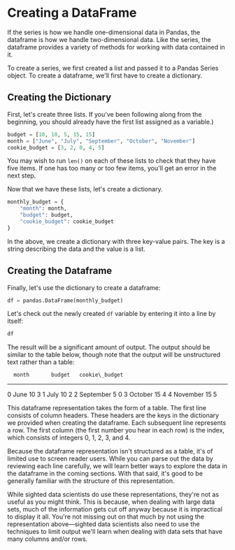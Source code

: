 # Creating a DataFrame

If the series is how we handle one-dimensional data in Pandas, the dataframe is how we handle two-dimensional data. Like the series, the dataframe provides a variety of methods for working with data contained in it.

To create a series, we first created a list and passed it to a Pandas Series object. To create a dataframe, we'll first have to create a dictionary.

## Creating the Dictionary

First, let's create three lists. If you've been following along from the beginning, you should already have the first list assigned as a variable.)

```python
budget = [10, 10, 5, 15, 15]
month = ["June", "July", "September", "October", "November"]
cookie_budget = [3, 2, 0, 4, 5]
```

You may wish to run `len()` on each of these lists to check that they have five items. If one has too many or too few items, you'll get an error in the next step.

Now that we have these lists, let's create a dictionary. 

```python
monthly_budget = {
    "month": month, 
    "budget": budget, 
    "cookie_budget": cookie_budget
}
```

In the above, we create a dictionary with three key-value pairs. The key is a string describing the data and the value is a list. 

## Creating the Dataframe

Finally, let's use the dictionary to create a dataframe:

```python
df = pandas.DataFrame(monthly_budget)
```

Let's check out the newly created `df` variable by entering it into a line by itself:

```python
df
```

The result will be a significant amount of output. The output should be similar to the table below, though note that the output will be unstructured text rather than a table:

      month       budget   cookie\_budget
  --- ----------- -------- ----------------
  0   June        10       3
  1   July        10       2
  2   September   5        0
  3   October     15       4
  4   November    15       5

This dataframe representation takes the form of a table. The first line consists of column headers. These headers are the keys in the dictionary we provided when creating the dataframe. Each subsequent line represents a row. The first column (the first number you hear in each row) is the index, which consists of integers 0, 1, 2, 3, and 4.

Because the dataframe representation isn't structured as a table, it's of limited use to screen reader users. While you can parse out the data by reviewing each line carefully, we will learn better ways to explore the data in the dataframe in the coming sections. With that said, it's good to be generally familiar with the structure of this representation.

While sighted data scientists do use these representations, they're not as useful as you might think. This is because, when dealing with large data sets, much of the information gets cut off anyway because it is impractical to display it all. You're not missing out on that much by not using the representation above—sighted data scientists also need to use the techniques to limit output we'll learn when dealing with data sets that have many columns and/or rows.

